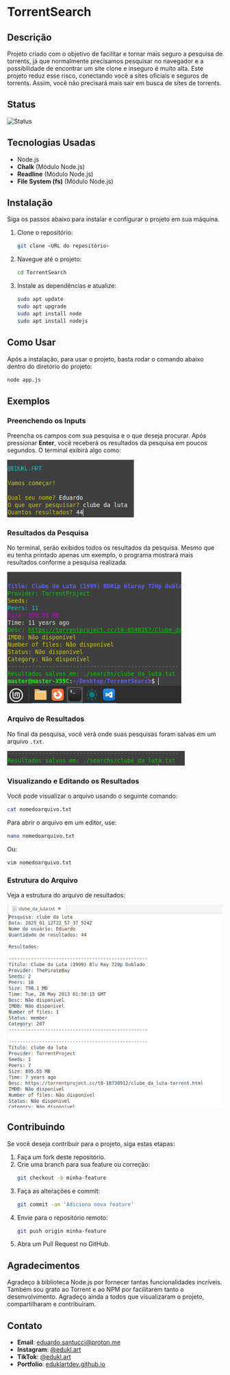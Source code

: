 # TorrentSearch

## Descrição

Projeto criado com o objetivo de facilitar e tornar mais seguro a pesquisa de torrents, já que normalmente precisamos pesquisar no navegador e a possibilidade de encontrar um site clone e inseguro é muito alta. Este projeto reduz esse risco, conectando você a sites oficiais e seguros de torrents. Assim, você não precisará mais sair em busca de sites de torrents.

## Status
![Status](https://img.shields.io/badge/status-em%20desenvolvimento-yellow)

## Tecnologias Usadas
- Node.js
- **Chalk** (Módulo Node.js)
- **Readline** (Módulo Node.js)
- **File System (fs)** (Módulo Node.js)

## Instalação
Siga os passos abaixo para instalar e configurar o projeto em sua máquina.

1. Clone o repositório:
   ```bash
   git clone <URL do repositório>
   ```

2. Navegue até o projeto:
   ```bash
   cd TorrentSearch
   ```

3. Instale as dependências e atualize:
   ```bash
   sudo apt update
   sudo apt upgrade
   sudo apt install node
   sudo apt install nodejs
   ```

## Como Usar

Após a instalação, para usar o projeto, basta rodar o comando abaixo dentro do diretório do projeto:

```bash
node app.js
```

## Exemplos

### Preenchendo os Inputs
Preencha os campos com sua pesquisa e o que deseja procurar. Após pressionar **Enter**, você receberá os resultados da pesquisa em poucos segundos. O terminal exibirá algo como:

![Exemplo de preenchimento](assets/expl1.png "Exemplo de preenchimento")

### Resultados da Pesquisa
No terminal, serão exibidos todos os resultados da pesquisa. Mesmo que eu tenha printado apenas um exemplo, o programa mostrará mais resultados conforme a pesquisa realizada.

![Exemplo de resultados](assets/expl2.png "Exemplo de resultados")

### Arquivo de Resultados
No final da pesquisa, você verá onde suas pesquisas foram salvas em um arquivo `.txt`.

![Exemplo de arquivo salvo](assets/expl3.png "Exemplo de arquivo salvo")

### Visualizando e Editando os Resultados
Você pode visualizar o arquivo usando o seguinte comando:

```bash
cat nomedoarquivo.txt
```

Para abrir o arquivo em um editor, use:

```bash
nano nomedoarquivo.txt
```

Ou:

```bash
vim nomedoarquivo.txt
```

### Estrutura do Arquivo

Veja a estrutura do arquivo de resultados:

![Exemplo de estrutura](assets/expl6.png "Exemplo de estrutura")

## Contribuindo

Se você deseja contribuir para o projeto, siga estas etapas:

1. Faça um fork deste repositório.
2. Crie uma branch para sua feature ou correção:
   ```bash
   git checkout -b minha-feature
   ```
3. Faça as alterações e commit:
   ```bash
   git commit -am 'Adiciona nova feature'
   ```
4. Envie para o repositório remoto:
   ```bash
   git push origin minha-feature
   ```
5. Abra um Pull Request no GitHub.

## Agradecimentos

Agradeço à biblioteca Node.js por fornecer tantas funcionalidades incríveis. Também sou grato ao Torrent e ao NPM por facilitarem tanto o desenvolvimento. Agradeço ainda a todos que visualizaram o projeto, compartilharam e contribuíram.

## Contato

- **Email**: [eduardo.santucci@proton.me](mailto:eduardo.santucci@proton.me)
- **Instagram**: [@edukl.art](https://www.instagram.com/edukl.art/profilecard/?igsh=MWtyc2VwYjlyM21qYg%3D%3D)
- **TikTok**: [@edukl.art](https://www.tiktok.com/@edukl.art?_t=ZM-8t0zg4xCBvx&_r=1)
- **Portfolio**: [eduklartdev.github.io](https://eduklartdev.github.io/pt/)
